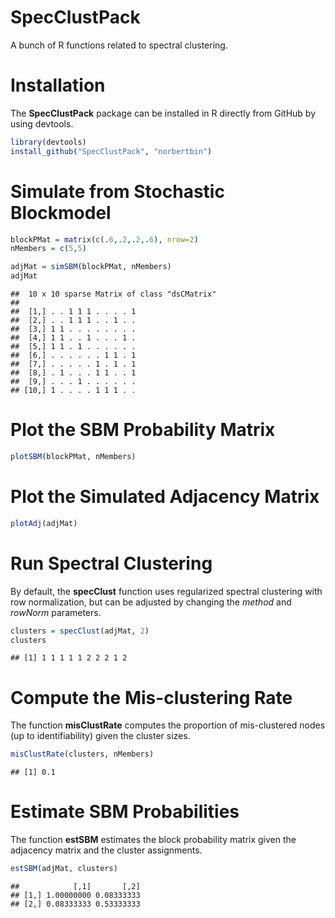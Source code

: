 SpecClustPack
=============
A bunch of R functions related to spectral clustering.

Installation
===
The **SpecClustPack** package can be installed in R directly from GitHub by 
using devtools. 

```r
library(devtools)
install_github("SpecClustPack", "norbertbin")
```

Simulate from Stochastic Blockmodel
===
```r
blockPMat = matrix(c(.6,.2,.2,.6), nrow=2)
nMembers = c(5,5)

adjMat = simSBM(blockPMat, nMembers)
adjMat
```

```
##  10 x 10 sparse Matrix of class "dsCMatrix"
##                         
##  [1,] . . 1 1 1 . . . . 1
##  [2,] . . 1 1 1 . . 1 . .
##  [3,] 1 1 . . . . . . . .
##  [4,] 1 1 . . 1 . . . 1 .
##  [5,] 1 1 . 1 . . . . . .
##  [6,] . . . . . . 1 1 . 1
##  [7,] . . . . . 1 . 1 . 1
##  [8,] . 1 . . . 1 1 . . 1
##  [9,] . . . 1 . . . . . .
## [10,] 1 . . . . 1 1 1 . .
```

Plot the SBM Probability Matrix
===
```r
plotSBM(blockPMat, nMembers)
```

Plot the Simulated Adjacency Matrix
===
```r
plotAdj(adjMat)
```

Run Spectral Clustering
===
By default, the **specClust** function uses regularized spectral 
clustering with row normalization, but can be adjusted by changing 
the *method* and *rowNorm* parameters. 
```r
clusters = specClust(adjMat, 2)
clusters
```

```
## [1] 1 1 1 1 1 2 2 2 1 2
```

Compute the Mis-clustering Rate
===
The function **misClustRate** computes the proportion of mis-clustered nodes
(up to identifiability) given the cluster sizes.
```r
misClustRate(clusters, nMembers)
```

```
## [1] 0.1
```

Estimate SBM Probabilities
===
The function **estSBM** estimates the block probability matrix given the
adjacency matrix and the cluster assignments.
```r
estSBM(adjMat, clusters)
```

```
##            [,1]       [,2]
## [1,] 1.00000000 0.08333333
## [2,] 0.08333333 0.53333333
```
